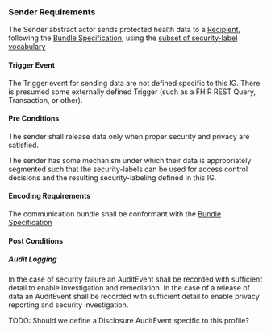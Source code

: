 ### Sender Requirements
The Sender abstract actor sends protected health data to a [Recipient](recipient-spec.html), following the [Bundle Specification](structuredefinition-security-gov-regs-bundle.html), using the [subset of security-label vocabulary](ValueSet-security-gov-regs-vs.html)

#### Trigger Event
The Trigger event for sending data are not defined specific to this IG. There is presumed some externally defined Trigger (such as a FHIR REST Query, Transaction, or other).

#### Pre Conditions
The sender shall release data only when proper security and privacy are satisfied. 

The sender has some mechanism under which their data is appropriately segmented such that the security-labels can be used for access control decisions and the resulting security-labeling defined in this IG.

#### Encoding Requirements
The communication bundle shall be conformant with the [Bundle Specification](structuredefinition-security-gov-regs-bundle.html)

#### Post Conditions

##### Audit Logging
In the case of security failure an AuditEvent shall be recorded with sufficient detail to enable investigation and remediation. In the case of a release of data an AuditEvent shall be recorded with sufficient detail to enable privacy reporting and security investigation.

TODO: Should we define a Disclosure AuditEvent specific to this profile?

